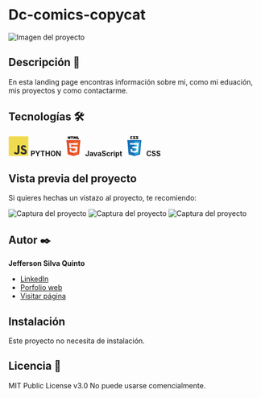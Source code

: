 # Dc-comics-copycat
![Imagen del proyecto](https://github.com/SQdeveloper/ImagesProyects/blob/main/dc-comics/dc1.png)

## Descripción 📑

En esta landing page encontras información sobre mi, como mi eduación, mis proyectos y como contactarme.
## Tecnologías 🛠
<!-- Iconos sacados de: https://github.com/hendrasob/badges/blob/master/README.md y https://github.com/alexandresanlim/Badges4-README.md-Profile -->
<p><img width="40" src="https://raw.githubusercontent.com/devicons/devicon/master/icons/javascript/javascript-original.svg"/>
<b>PYTHON</b>
<img width="40" src="https://raw.githubusercontent.com/devicons/devicon/master/icons/html5/html5-original-wordmark.svg"/>
<b>JavaScript</b>
<img width="40" src="https://raw.githubusercontent.com/devicons/devicon/master/icons/css3/css3-original-wordmark.svg"/>
<b>CSS</b>
</p>

## Vista previa del proyecto
Si quieres hechas un vistazo al proyecto, te recomiendo:

![Captura del proyecto](https://github.com/SQdeveloper/ImagesProyects/blob/main/dc-comics/dc2.png)
![Captura del proyecto](https://github.com/SQdeveloper/ImagesProyects/blob/main/dc-comics/dc3.png)
![Captura del proyecto](https://github.com/SQdeveloper/ImagesProyects/blob/main/dc-comics/dc4.png)

## Autor ✒️
**Jefferson Silva Quinto**

* [LinkedIn](https://www.linkedin.com/in/sqdeveloper/)
* [Porfolio web](https://sqdeveloper.github.io/MyPortfolio)
* [Visitar página](https://sqdeveloper.github.io/DC-Comics-copycat/)

## Instalación 
Este proyecto no necesita de instalación.
  
## Licencia 📄
MIT Public License v3.0
No puede usarse comencialmente.
